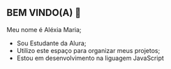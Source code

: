 ## **BEM VINDO(A) 🤍**

Meu nome é Aléxia Maria;
- Sou Estudante da Alura;
- Utilizo este espaço para organizar meus projetos;
- Estou em desenvolvimento na liguagem JavaScript
